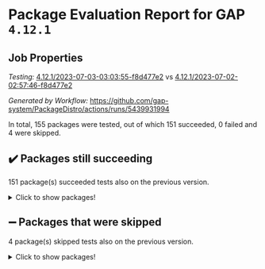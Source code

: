 # Package Evaluation Report for GAP `4.12.1`

## Job Properties

*Testing:* [4.12.1/2023-07-03-03:03:55-f8d477e2](https://github.com/gap-system/PackageDistro/blob/data/reports/4.12.1/2023-07-03-03:03:55-f8d477e2) vs [4.12.1/2023-07-02-02:57:46-f8d477e2](https://github.com/gap-system/PackageDistro/blob/data/reports/4.12.1/2023-07-02-02:57:46-f8d477e2)

*Generated by Workflow:* https://github.com/gap-system/PackageDistro/actions/runs/5439931994

In total, 155 packages were tested, out of which 151 succeeded, 0 failed and 4 were skipped.

## :heavy_check_mark: Packages still succeeding

151 package(s) succeeded tests also on the previous version.
<details><summary>Click to show packages!</summary>

- 4ti2interface 2023.02-04 [(success)](https://github.com/gap-system/PackageDistro/actions/runs/5439931994/jobs/9892553022)
- ace 5.6.2 [(success)](https://github.com/gap-system/PackageDistro/actions/runs/5439931994/jobs/9892553075)
- aclib 1.3.2 [(success)](https://github.com/gap-system/PackageDistro/actions/runs/5439931994/jobs/9892553135)
- agt 0.3.1 [(success)](https://github.com/gap-system/PackageDistro/actions/runs/5439931994/jobs/9892553194)
- alnuth 3.2.1 [(success)](https://github.com/gap-system/PackageDistro/actions/runs/5439931994/jobs/9892553238)
- anupq 3.3.0 [(success)](https://github.com/gap-system/PackageDistro/actions/runs/5439931994/jobs/9892553296)
- atlasrep 2.1.6 [(success)](https://github.com/gap-system/PackageDistro/actions/runs/5439931994/jobs/9892553358)
- autodoc 2023.06.19 [(success)](https://github.com/gap-system/PackageDistro/actions/runs/5439931994/jobs/9892553402)
- automata 1.15 [(success)](https://github.com/gap-system/PackageDistro/actions/runs/5439931994/jobs/9892553456)
- automgrp 1.3.2 [(success)](https://github.com/gap-system/PackageDistro/actions/runs/5439931994/jobs/9892553503)
- autpgrp 1.11 [(success)](https://github.com/gap-system/PackageDistro/actions/runs/5439931994/jobs/9892553548)
- cap 2023.06-08 [(success)](https://github.com/gap-system/PackageDistro/actions/runs/5439931994/jobs/9892553600)
- caratinterface 2.3.5 [(success)](https://github.com/gap-system/PackageDistro/actions/runs/5439931994/jobs/9892553656)
- cddinterface 2022.11.01 [(success)](https://github.com/gap-system/PackageDistro/actions/runs/5439931994/jobs/9892553695)
- circle 1.6.6 [(success)](https://github.com/gap-system/PackageDistro/actions/runs/5439931994/jobs/9892553742)
- classicpres 1.22 [(success)](https://github.com/gap-system/PackageDistro/actions/runs/5439931994/jobs/9892553792)
- cohomolo 1.6.11 [(success)](https://github.com/gap-system/PackageDistro/actions/runs/5439931994/jobs/9892553838)
- congruence 1.2.5 [(success)](https://github.com/gap-system/PackageDistro/actions/runs/5439931994/jobs/9892553898)
- corelg 1.56 [(success)](https://github.com/gap-system/PackageDistro/actions/runs/5439931994/jobs/9892553961)
- crime 1.6 [(success)](https://github.com/gap-system/PackageDistro/actions/runs/5439931994/jobs/9892554019)
- crisp 1.4.6 [(success)](https://github.com/gap-system/PackageDistro/actions/runs/5439931994/jobs/9892554083)
- crypting 0.10.4 [(success)](https://github.com/gap-system/PackageDistro/actions/runs/5439931994/jobs/9892554144)
- cryst 4.1.26 [(success)](https://github.com/gap-system/PackageDistro/actions/runs/5439931994/jobs/9892554212)
- crystcat 1.1.10 [(success)](https://github.com/gap-system/PackageDistro/actions/runs/5439931994/jobs/9892554280)
- ctbllib 1.3.6 [(success)](https://github.com/gap-system/PackageDistro/actions/runs/5439931994/jobs/9892554356)
- cubefree 1.19 [(success)](https://github.com/gap-system/PackageDistro/actions/runs/5439931994/jobs/9892554427)
- curlinterface 2.3.2 [(success)](https://github.com/gap-system/PackageDistro/actions/runs/5439931994/jobs/9892554489)
- cvec 2.8.1 [(success)](https://github.com/gap-system/PackageDistro/actions/runs/5439931994/jobs/9892554547)
- datastructures 0.3.0 [(success)](https://github.com/gap-system/PackageDistro/actions/runs/5439931994/jobs/9892554615)
- deepthought 1.0.6 [(success)](https://github.com/gap-system/PackageDistro/actions/runs/5439931994/jobs/9892554682)
- design 1.8 [(success)](https://github.com/gap-system/PackageDistro/actions/runs/5439931994/jobs/9892554744)
- difsets 2.3.1 [(success)](https://github.com/gap-system/PackageDistro/actions/runs/5439931994/jobs/9892554819)
- digraphs 1.6.2 [(success)](https://github.com/gap-system/PackageDistro/actions/runs/5439931994/jobs/9892554892)
- edim 1.3.7 [(success)](https://github.com/gap-system/PackageDistro/actions/runs/5439931994/jobs/9892554968)
- example 4.3.4 [(success)](https://github.com/gap-system/PackageDistro/actions/runs/5439931994/jobs/9892555067)
- examplesforhomalg 2023.02-04 [(success)](https://github.com/gap-system/PackageDistro/actions/runs/5439931994/jobs/9892555130)
- factint 1.6.3 [(success)](https://github.com/gap-system/PackageDistro/actions/runs/5439931994/jobs/9892555218)
- ferret 1.0.9 [(success)](https://github.com/gap-system/PackageDistro/actions/runs/5439931994/jobs/9892555353)
- fga 1.5.0 [(success)](https://github.com/gap-system/PackageDistro/actions/runs/5439931994/jobs/9892555430)
- fining 1.5.5 [(success)](https://github.com/gap-system/PackageDistro/actions/runs/5439931994/jobs/9892555491)
- float 1.0.3 [(success)](https://github.com/gap-system/PackageDistro/actions/runs/5439931994/jobs/9892555590)
- format 1.4.3 [(success)](https://github.com/gap-system/PackageDistro/actions/runs/5439931994/jobs/9892555648)
- forms 1.2.9 [(success)](https://github.com/gap-system/PackageDistro/actions/runs/5439931994/jobs/9892555728)
- fplsa 1.2.6 [(success)](https://github.com/gap-system/PackageDistro/actions/runs/5439931994/jobs/9892555808)
- fr 2.4.12 [(success)](https://github.com/gap-system/PackageDistro/actions/runs/5439931994/jobs/9892555896)
- francy 2.0.3 [(success)](https://github.com/gap-system/PackageDistro/actions/runs/5439931994/jobs/9892555972)
- fwtree 1.3 [(success)](https://github.com/gap-system/PackageDistro/actions/runs/5439931994/jobs/9892556066)
- gapdoc 1.6.6 [(success)](https://github.com/gap-system/PackageDistro/actions/runs/5439931994/jobs/9892556145)
- gauss 2023.02-04 [(success)](https://github.com/gap-system/PackageDistro/actions/runs/5439931994/jobs/9892556240)
- gaussforhomalg 2023.02-04 [(success)](https://github.com/gap-system/PackageDistro/actions/runs/5439931994/jobs/9892556311)
- gbnp 1.0.5 [(success)](https://github.com/gap-system/PackageDistro/actions/runs/5439931994/jobs/9892556374)
- generalizedmorphismsforcap 2023.03-01 [(success)](https://github.com/gap-system/PackageDistro/actions/runs/5439931994/jobs/9892556453)
- genss 1.6.8 [(success)](https://github.com/gap-system/PackageDistro/actions/runs/5439931994/jobs/9892556518)
- gradedmodules 2023.02-04 [(success)](https://github.com/gap-system/PackageDistro/actions/runs/5439931994/jobs/9892556591)
- gradedringforhomalg 2023.02-04 [(success)](https://github.com/gap-system/PackageDistro/actions/runs/5439931994/jobs/9892556676)
- grape 4.9.0 [(success)](https://github.com/gap-system/PackageDistro/actions/runs/5439931994/jobs/9892556758)
- groupoids 1.73 [(success)](https://github.com/gap-system/PackageDistro/actions/runs/5439931994/jobs/9892556813)
- grpconst 2.6.4 [(success)](https://github.com/gap-system/PackageDistro/actions/runs/5439931994/jobs/9892556880)
- guarana 0.96.3 [(success)](https://github.com/gap-system/PackageDistro/actions/runs/5439931994/jobs/9892556965)
- guava 3.18 [(success)](https://github.com/gap-system/PackageDistro/actions/runs/5439931994/jobs/9892557037)
- hap 1.56 [(success)](https://github.com/gap-system/PackageDistro/actions/runs/5439931994/jobs/9892557103)
- hapcryst 0.1.15 [(success)](https://github.com/gap-system/PackageDistro/actions/runs/5439931994/jobs/9892557184)
- hecke 1.5.3 [(success)](https://github.com/gap-system/PackageDistro/actions/runs/5439931994/jobs/9892557253)
- help 3.5 [(success)](https://github.com/gap-system/PackageDistro/actions/runs/5439931994/jobs/9892557324)
- homalg 2023.02-05 [(success)](https://github.com/gap-system/PackageDistro/actions/runs/5439931994/jobs/9892557407)
- homalgtocas 2023.02-04 [(success)](https://github.com/gap-system/PackageDistro/actions/runs/5439931994/jobs/9892557489)
- idrel 2.45 [(success)](https://github.com/gap-system/PackageDistro/actions/runs/5439931994/jobs/9892557572)
- images 1.3.1 [(success)](https://github.com/gap-system/PackageDistro/actions/runs/5439931994/jobs/9892557659)
- intpic 0.3.0 [(success)](https://github.com/gap-system/PackageDistro/actions/runs/5439931994/jobs/9892557735)
- io 4.8.1 [(success)](https://github.com/gap-system/PackageDistro/actions/runs/5439931994/jobs/9892557801)
- io_forhomalg 2023.02-04 [(success)](https://github.com/gap-system/PackageDistro/actions/runs/5439931994/jobs/9892557875)
- irredsol 1.4.4 [(success)](https://github.com/gap-system/PackageDistro/actions/runs/5439931994/jobs/9892557987)
- json 2.1.1 [(success)](https://github.com/gap-system/PackageDistro/actions/runs/5439931994/jobs/9892558145)
- jupyterkernel 1.5.0 [(success)](https://github.com/gap-system/PackageDistro/actions/runs/5439931994/jobs/9892558212)
- jupyterviz 1.5.6 [(success)](https://github.com/gap-system/PackageDistro/actions/runs/5439931994/jobs/9892558274)
- kan 1.35 [(success)](https://github.com/gap-system/PackageDistro/actions/runs/5439931994/jobs/9892558379)
- kbmag 1.5.11 [(success)](https://github.com/gap-system/PackageDistro/actions/runs/5439931994/jobs/9892558445)
- laguna 3.9.6 [(success)](https://github.com/gap-system/PackageDistro/actions/runs/5439931994/jobs/9892558514)
- liealgdb 2.2.1 [(success)](https://github.com/gap-system/PackageDistro/actions/runs/5439931994/jobs/9892558583)
- liepring 2.8 [(success)](https://github.com/gap-system/PackageDistro/actions/runs/5439931994/jobs/9892558661)
- liering 2.4.2 [(success)](https://github.com/gap-system/PackageDistro/actions/runs/5439931994/jobs/9892558738)
- linearalgebraforcap 2023.06-02 [(success)](https://github.com/gap-system/PackageDistro/actions/runs/5439931994/jobs/9892558812)
- localizeringforhomalg 2023.02-04 [(success)](https://github.com/gap-system/PackageDistro/actions/runs/5439931994/jobs/9892558878)
- loops 3.4.3 [(success)](https://github.com/gap-system/PackageDistro/actions/runs/5439931994/jobs/9892558962)
- lpres 1.0.3 [(success)](https://github.com/gap-system/PackageDistro/actions/runs/5439931994/jobs/9892559047)
- majoranaalgebras 1.5.1 [(success)](https://github.com/gap-system/PackageDistro/actions/runs/5439931994/jobs/9892559109)
- mapclass 1.4.6 [(success)](https://github.com/gap-system/PackageDistro/actions/runs/5439931994/jobs/9892559176)
- matgrp 0.70 [(success)](https://github.com/gap-system/PackageDistro/actions/runs/5439931994/jobs/9892559245)
- matricesforhomalg 2023.02-04 [(success)](https://github.com/gap-system/PackageDistro/actions/runs/5439931994/jobs/9892559328)
- modisom 2.5.4 [(success)](https://github.com/gap-system/PackageDistro/actions/runs/5439931994/jobs/9892559386)
- modulepresentationsforcap 2023.06-02 [(success)](https://github.com/gap-system/PackageDistro/actions/runs/5439931994/jobs/9892559447)
- modules 2023.02-04 [(success)](https://github.com/gap-system/PackageDistro/actions/runs/5439931994/jobs/9892559495)
- monoidalcategories 2023.05-03 [(success)](https://github.com/gap-system/PackageDistro/actions/runs/5439931994/jobs/9892559563)
- nconvex 2022.09-01 [(success)](https://github.com/gap-system/PackageDistro/actions/runs/5439931994/jobs/9892559639)
- nilmat 1.4.2 [(success)](https://github.com/gap-system/PackageDistro/actions/runs/5439931994/jobs/9892559718)
- nock 1.5 [(success)](https://github.com/gap-system/PackageDistro/actions/runs/5439931994/jobs/9892559783)
- normalizinterface 1.3.6 [(success)](https://github.com/gap-system/PackageDistro/actions/runs/5439931994/jobs/9892559843)
- nq 2.5.10 [(success)](https://github.com/gap-system/PackageDistro/actions/runs/5439931994/jobs/9892559906)
- numericalsgps 1.3.1 [(success)](https://github.com/gap-system/PackageDistro/actions/runs/5439931994/jobs/9892559977)
- openmath 11.5.3 [(success)](https://github.com/gap-system/PackageDistro/actions/runs/5439931994/jobs/9892560040)
- orb 4.9.0 [(success)](https://github.com/gap-system/PackageDistro/actions/runs/5439931994/jobs/9892560098)
- packagemanager 1.4.1 [(success)](https://github.com/gap-system/PackageDistro/actions/runs/5439931994/jobs/9892560197)
- patternclass 2.4.3 [(success)](https://github.com/gap-system/PackageDistro/actions/runs/5439931994/jobs/9892560265)
- permut 2.0.4 [(success)](https://github.com/gap-system/PackageDistro/actions/runs/5439931994/jobs/9892560341)
- polenta 1.3.10 [(success)](https://github.com/gap-system/PackageDistro/actions/runs/5439931994/jobs/9892560382)
- polymaking 0.8.6 [(success)](https://github.com/gap-system/PackageDistro/actions/runs/5439931994/jobs/9892560433)
- primgrp 3.4.4 [(success)](https://github.com/gap-system/PackageDistro/actions/runs/5439931994/jobs/9892560480)
- profiling 2.5.4 [(success)](https://github.com/gap-system/PackageDistro/actions/runs/5439931994/jobs/9892560529)
- qpa 1.34 [(success)](https://github.com/gap-system/PackageDistro/actions/runs/5439931994/jobs/9892560586)
- quagroup 1.8.3 [(success)](https://github.com/gap-system/PackageDistro/actions/runs/5439931994/jobs/9892560637)
- radiroot 2.9 [(success)](https://github.com/gap-system/PackageDistro/actions/runs/5439931994/jobs/9892560704)
- rcwa 4.7.1 [(success)](https://github.com/gap-system/PackageDistro/actions/runs/5439931994/jobs/9892560758)
- rds 1.8 [(success)](https://github.com/gap-system/PackageDistro/actions/runs/5439931994/jobs/9892560804)
- recog 1.4.2 [(success)](https://github.com/gap-system/PackageDistro/actions/runs/5439931994/jobs/9892560868)
- repndecomp 1.3.0 [(success)](https://github.com/gap-system/PackageDistro/actions/runs/5439931994/jobs/9892560933)
- repsn 3.1.1 [(success)](https://github.com/gap-system/PackageDistro/actions/runs/5439931994/jobs/9892560995)
- resclasses 4.7.3 [(success)](https://github.com/gap-system/PackageDistro/actions/runs/5439931994/jobs/9892561054)
- ringsforhomalg 2023.02-05 [(success)](https://github.com/gap-system/PackageDistro/actions/runs/5439931994/jobs/9892561110)
- sco 2023.02-04 [(success)](https://github.com/gap-system/PackageDistro/actions/runs/5439931994/jobs/9892561170)
- scscp 2.4.1 [(success)](https://github.com/gap-system/PackageDistro/actions/runs/5439931994/jobs/9892561223)
- semigroups 5.2.1 [(success)](https://github.com/gap-system/PackageDistro/actions/runs/5439931994/jobs/9892561267)
- sglppow 2.3 [(success)](https://github.com/gap-system/PackageDistro/actions/runs/5439931994/jobs/9892561329)
- sgpviz 0.999.5 [(success)](https://github.com/gap-system/PackageDistro/actions/runs/5439931994/jobs/9892561415)
- simpcomp 2.1.14 [(success)](https://github.com/gap-system/PackageDistro/actions/runs/5439931994/jobs/9892561531)
- singular 2023.02.09 [(success)](https://github.com/gap-system/PackageDistro/actions/runs/5439931994/jobs/9892561580)
- sl2reps 1.1 [(success)](https://github.com/gap-system/PackageDistro/actions/runs/5439931994/jobs/9892561631)
- sla 1.5.3 [(success)](https://github.com/gap-system/PackageDistro/actions/runs/5439931994/jobs/9892561689)
- smallgrp 1.5.3 [(success)](https://github.com/gap-system/PackageDistro/actions/runs/5439931994/jobs/9892561744)
- smallsemi 0.6.13 [(success)](https://github.com/gap-system/PackageDistro/actions/runs/5439931994/jobs/9892561787)
- sonata 2.9.6 [(success)](https://github.com/gap-system/PackageDistro/actions/runs/5439931994/jobs/9892561837)
- sophus 1.27 [(success)](https://github.com/gap-system/PackageDistro/actions/runs/5439931994/jobs/9892561885)
- spinsym 1.5.2 [(success)](https://github.com/gap-system/PackageDistro/actions/runs/5439931994/jobs/9892561938)
- standardff 0.9.4 [(success)](https://github.com/gap-system/PackageDistro/actions/runs/5439931994/jobs/9892561990)
- symbcompcc 1.3.2 [(success)](https://github.com/gap-system/PackageDistro/actions/runs/5439931994/jobs/9892562042)
- thelma 1.3 [(success)](https://github.com/gap-system/PackageDistro/actions/runs/5439931994/jobs/9892562103)
- tomlib 1.2.9 [(success)](https://github.com/gap-system/PackageDistro/actions/runs/5439931994/jobs/9892562162)
- toolsforhomalg 2023.05-01 [(success)](https://github.com/gap-system/PackageDistro/actions/runs/5439931994/jobs/9892562233)
- toric 1.9.5 [(success)](https://github.com/gap-system/PackageDistro/actions/runs/5439931994/jobs/9892562306)
- toricvarieties 2022.07.13 [(success)](https://github.com/gap-system/PackageDistro/actions/runs/5439931994/jobs/9892562365)
- transgrp 3.6.4 [(success)](https://github.com/gap-system/PackageDistro/actions/runs/5439931994/jobs/9892562425)
- ugaly 4.0.3 [(success)](https://github.com/gap-system/PackageDistro/actions/runs/5439931994/jobs/9892562503)
- unipot 1.5 [(success)](https://github.com/gap-system/PackageDistro/actions/runs/5439931994/jobs/9892562567)
- unitlib 4.2.0 [(success)](https://github.com/gap-system/PackageDistro/actions/runs/5439931994/jobs/9892562625)
- utils 0.82 [(success)](https://github.com/gap-system/PackageDistro/actions/runs/5439931994/jobs/9892562683)
- uuid 0.7 [(success)](https://github.com/gap-system/PackageDistro/actions/runs/5439931994/jobs/9892562744)
- walrus 0.9991 [(success)](https://github.com/gap-system/PackageDistro/actions/runs/5439931994/jobs/9892562826)
- wedderga 4.10.4 [(success)](https://github.com/gap-system/PackageDistro/actions/runs/5439931994/jobs/9892562882)
- xmod 2.91 [(success)](https://github.com/gap-system/PackageDistro/actions/runs/5439931994/jobs/9892562945)
- xmodalg 1.23 [(success)](https://github.com/gap-system/PackageDistro/actions/runs/5439931994/jobs/9892563016)
- yangbaxter 0.10.3 [(success)](https://github.com/gap-system/PackageDistro/actions/runs/5439931994/jobs/9892563080)
- zeromqinterface 0.14 [(success)](https://github.com/gap-system/PackageDistro/actions/runs/5439931994/jobs/9892563147)
</details>

## :heavy_minus_sign: Packages that were skipped

4 package(s) skipped tests also on the previous version.
<details><summary>Click to show packages!</summary>

- browse 1.8.21 [(skipped)](https://github.com/gap-system/PackageDistro/actions/runs/5439931994/jobs/9892361509)
- itc 1.5.1 [(skipped)](https://github.com/gap-system/PackageDistro/actions/runs/5439931994/jobs/9892361509)
- polycyclic 2.16 [(skipped)](https://github.com/gap-system/PackageDistro/actions/runs/5439931994/jobs/9892361509)
- xgap 4.31 [(skipped)](https://github.com/gap-system/PackageDistro/actions/runs/5439931994/jobs/9892361509)
</details>

